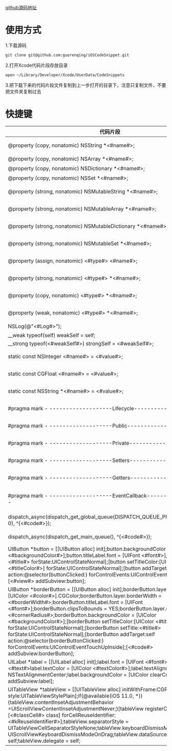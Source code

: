 [github源码地址]([https://github.com/guorenqing/iOSCodeSnippet](https://github.com/guorenqing/iOSCodeSnippet)
)

# 使用方式
1.下载源码
```
git clone git@github.com:guorenqing/iOSCodeSnippet.git
```
2.打开Xcode代码片段存放目录
```
open ~/Library/Developer/Xcode/UserData/CodeSnippets
```
3.把下载下来的代码片段文件复制到上一步打开的目录下，注意只复制文件，不要把文件夹复制过去
# 快捷键
|代码片段|快捷键|说明|
| ------------- |---------------|-------------|
|@property (copy, nonatomic) NSString *<#name#>;|@string|字符串属性|
|@property (copy, nonatomic) NSArray *<#name#>;|@array|数组属性|
|@property (copy, nonatomic) NSDictionary *<#name#>;|@dict|字段属性|
|@property (copy, nonatomic) NSSet *<#name#>;|@set|集合属性|
|@property (strong, nonatomic) NSMutableString *<#name#>;|@mstring|可变字符串属性|
|@property (strong, nonatomic) NSMutableArray  *<#name#>;|@marray|可变数组属性|
|@property (strong, nonatomic) NSMutableDictionary *<#name#>;|@mdict|可变字典属性|
|@property (strong, nonatomic) NSMutableSet *<#name#>;|@mset|可变集合属性|
|@property (assign, nonatomic) <#type#> <#name#>;|@assign|基本类型属性|
|@property (strong, nonatomic) <#type#> *<#name#>;|@strong|strong对象属性|
|@property (copy, nonatomic) <#type#> *<#name#>;|@copy|copy对象属性|
|@property (weak, nonatomic) <#type#> *<#name#>;|@weak|weak对象属性|
|NSLog(@"<#Log#>");|@log|日志打印|
|__weak typeof(self) weakSelf = self;|@weakself|weakSelf|
|__strong typeof(<#weakSelf#>) strongSelf = <#weakSelf#>;|@strongself|strongSelf|
|static const NSInteger <#name#> = <#value#>;|@staticint|整形常量定义|
|static const CGFloat <#name#> = <#value#>;|@staticfloat|浮点型常量定义|
|static const NSString *<#name#> = <#value#>;|@staticstring|字符串常量定义|
|#pragma mark - -------------------Lifecycle--------------------|@lifecycle|生命周期分割线|
|#pragma mark - -------------------Public--------------------|@public|公开方法分割线|
|#pragma mark - -------------------Private--------------------|@private|私有方法分割线|
|#pragma mark - -------------------Setters--------------------|@setters|setters方法分割线|
|#pragma mark - -------------------Getters--------------------|@getters|getters方法分割线|
|#pragma mark - -------------------EventCallback--------------------|@eventcallback|事件回调方法分割线|
|dispatch_async(dispatch_get_global_queue(DISPATCH_QUEUE_PRIORITY_DEFAULT, 0), ^{<#code#>});|@gcdglobal|GCD 异步线程调用 |
|dispatch_async(dispatch_get_main_queue(), ^{<#code#>});||GCD main线程调用|
|UIButton *button = [[UIButton alloc] init];button.backgroundColor = [UIColor <#backgroundColor#>];button.titleLabel.font = [UIFont <#font#>];[button setTitle:<#title#> forState:UIControlStateNormal];[button setTitleColor:[UIColor <#titleColor#>] forState:UIControlStateNormal];[button addTarget:self action:@selector(buttonClicked:) forControlEvents:UIControlEventTouchUpInside];[<#view#> addSubview:button];|@buttoninit|按钮初始化|
|UIButton *borderButton = [[UIButton alloc] init];borderButton.layer.borderColor = [UIColor <#color#>].CGColor;borderButton.layer.borderWidth = <#borderWidth#>;borderButton.titleLabel.font = [UIFont <#font#>];borderButton.clipsToBounds = YES;borderButton.layer.cornerRadius = <#cornerRadius#>;borderButton.backgroundColor = [UIColor <#backgroundColor#>];[borderButton setTitleColor:[UIColor <#titleColor#>] forState:UIControlStateNormal];[borderButton setTitle:<#title#> forState:UIControlStateNormal];[borderButton addTarget:self action:@selector(borderButtonClicked:) forControlEvents:UIControlEventTouchUpInside];[<#code#> addSubview:borderButton];|@borderbutton|带描边按钮初始化|
|UILabel *label = [[UILabel alloc] init];label.font = [UIFont <#font#>];label.text = <#text#>label.textColor = [UIColor <#textColor#>];label.textAlignment = NSTextAlignmentCenter;label.backgroundColor = [UIColor clearColor];[<#view#> addSubview:label];|@labelinit|label初始化|
|UITableView *tableView = [[UITableView alloc] initWithFrame:CGRectZero style:UITableViewStylePlain];if(@available(iOS 11.0, *)) {tableView.contentInsetAdjustmentBehavior =UIScrollViewContentInsetAdjustmentNever;}[tableView registerClass:[<#classCell#> class] forCellReuseIdentifier:<#kReuseIdentifier#>];tableView.separatorStyle = UITableViewCellSeparatorStyleNone;tableView.keyboardDismissMode = UIScrollViewKeyboardDismissModeOnDrag;tableView.dataSource = self;tableView.delegate = self;|@tableinit|tableview初始化|



